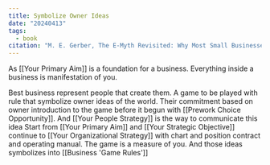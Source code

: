 ```yaml
---
title: Symbolize Owner Ideas
date: "20240413"
tags:
  - book
citation: "M. E. Gerber, The E-Myth Revisited: Why Most Small Businesses Don’t Work and What to Do About It. Harper Collins, 2009."
---
```

As [[Your Primary Aim]] is a foundation for a business. Everything inside a business is manifestation of you.

Best business represent people that create them. A game to be played with rule that symbolize owner ideas of the world.
Their commitment based on owner introduction to the game before it begun with [[Prework Choice Opportunity]].
And [[Your People Strategy]] is the way to communicate this idea
Start from [[Your Primary Aim]] and [[Your Strategic Objective]] continue to [[Your Organizational Strategy]] with chart and position contract and operating manual.
The game is a measure of you. And those ideas symbolizes into [[Business 'Game Rules']]